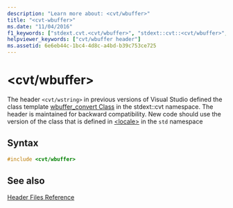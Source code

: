 ```yaml
---
description: "Learn more about: <cvt/wbuffer>"
title: "<cvt-wbuffer>"
ms.date: "11/04/2016"
f1_keywords: ["stdext.cvt.<cvt/wbuffer>", "stdext::cvt::<cvt/wbuffer>", "<cvt/wbuffer>"]
helpviewer_keywords: ["cvt/wbuffer header"]
ms.assetid: 6e6eb44c-1bc4-4d8c-a4bd-b39c753ce725
---
```

# &lt;cvt/wbuffer&gt;

The header `<cvt/wstring>` in previous versions of Visual Studio defined the class template [wbuffer_convert Class](../standard-library/wbuffer-convert-class.md) in the stdext::cvt namespace. The header is maintained for backward compatibility. New code should use the version of the class that is defined in [\<locale>](../standard-library/locale.md) in the `std` namespace

## Syntax

```cpp
#include <cvt/wbuffer>
```

## See also

[Header Files Reference](../standard-library/cpp-standard-library-header-files.md)
